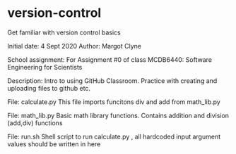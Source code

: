 # version-control
Get familiar with version control basics

Initial date: 4 Sept 2020
Author: Margot Clyne

School assignment: For Assignment #0 of class MCDB6440: Software Engineering for Scientists

Description: Intro to using GitHub Classroom. Practice with creating and uploading files to github etc.

File: calculate.py  		This file imports funcitons div and add from math_lib.py

File: math_lib.py		Basic math library functions. Contains addition and division (add,div) functions

File: run.sh			Shell script to run calculate.py , all hardcoded input argument values should be written in here
